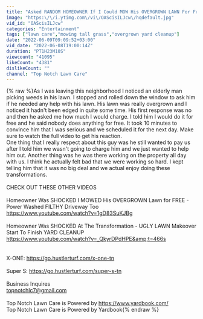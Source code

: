 ```yaml
---
title: "Asked RANDOM HOMEOWNER If I Could MOW His OVERGROWN LAWN For Free - MASSIVE TRANSFORMATION"
image: "https:\/\/i.ytimg.com\/vi\/OAScisILJcw\/hqdefault.jpg"
vid_id: "OAScisILJcw"
categories: "Entertainment"
tags: ["lawn care","mowing tall grass","overgrown yard cleanup"]
date: "2022-06-09T09:09:52+03:00"
vid_date: "2022-06-08T19:00:14Z"
duration: "PT1H23M10S"
viewcount: "41095"
likeCount: "4381"
dislikeCount: ""
channel: "Top Notch Lawn Care"
---
```

{% raw %}As I was leaving this neighborhood I noticed an elderly man picking weeds in his lawn. I stopped and rolled down the window to ask him if he needed any help with his lawn. His lawn was really overgrown and I noticed it hadn't been edged in quite some time. His first response was no and then he asked me how much I would charge. I told him I would do it for free and he said nobody does anything for free. It took 10 minutes to convince him that I was serious and we scheduled it for the next day. Make sure to watch the full video to get his reaction. <br />One thing that I really respect about this guy was he still wanted to pay us after I told him we wasn't going to charge him and we just wanted to help him out. Another thing was he was there working on the property all day with us. I think he actually felt bad that we were working so hard. I kept telling him that it was no big deal and we actual enjoy doing these transformations. <br /><br />CHECK OUT THESE OTHER VIDEOS<br /><br />Homeowner Was SHOCKED I MOWED His OVERGROWN Lawn for FREE - Power Washed FILTHY Driveway Too<br /><a rel="nofollow" target="blank" href="https://www.youtube.com/watch?v=1gD83SuKJBg">https://www.youtube.com/watch?v=1gD83SuKJBg</a><br /><br />Homeowner Was SHOCKED At The Transformation - UGLY LAWN Makeover Start To Finish YARD CLEANUP<br /><a rel="nofollow" target="blank" href="https://www.youtube.com/watch?v=_QkyrDPdHPE&amp;t=466s">https://www.youtube.com/watch?v=_QkyrDPdHPE&amp;t=466s</a><br /><br /><br />X-ONE: <a rel="nofollow" target="blank" href="https://go.hustlerturf.com/x-one-tn">https://go.hustlerturf.com/x-one-tn</a><br /><br />Super S: <a rel="nofollow" target="blank" href="https://go.hustlerturf.com/super-s-tn">https://go.hustlerturf.com/super-s-tn</a><br /><br />Business Inquires<br />topnotchlc7@gmail.com<br /><br />Top Notch Lawn Care is Powered by <a rel="nofollow" target="blank" href="https://www.yardbook.com/">https://www.yardbook.com/</a><br />Top Notch Lawn Care is Powered by Yardbook{% endraw %}
